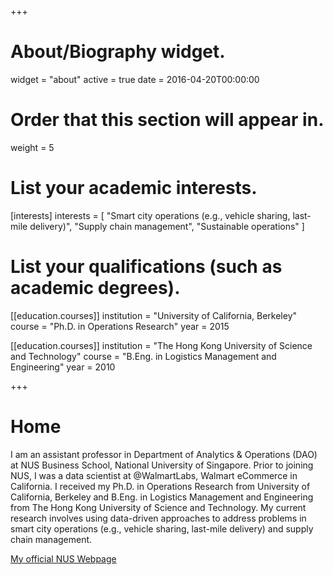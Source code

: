 +++
# About/Biography widget.
widget = "about"
active = true
date = 2016-04-20T00:00:00

# Order that this section will appear in.
weight = 5

# List your academic interests.
[interests]
  interests = [
    "Smart city operations (e.g., vehicle sharing, last-mile delivery)",
    "Supply chain management",
    "Sustainable operations"
  ]

# List your qualifications (such as academic degrees).
[[education.courses]]
  institution = "University of California, Berkeley"
  course = "Ph.D. in Operations Research"
  year = 2015

[[education.courses]]
  institution = "The Hong Kong University of Science and Technology"
  course = "B.Eng. in Logistics Management and Engineering"
  year = 2010
 
+++

# Home

I am an assistant professor in Department of Analytics & Operations (DAO) at NUS Business School, National University of Singapore. Prior to joining NUS, I was a data scientist at @WalmartLabs, Walmart eCommerce in California. I received my Ph.D. in Operations Research from University of California, Berkeley and B.Eng. in Logistics Management and Engineering from The Hong Kong University of Science and Technology. My current research involves using data-driven approaches to address problems in smart city operations (e.g., vehicle sharing, last-mile delivery) and supply chain management.

[My official NUS Webpage](https://bizfaculty.nus.edu.sg/faculty-details/?profId=470)